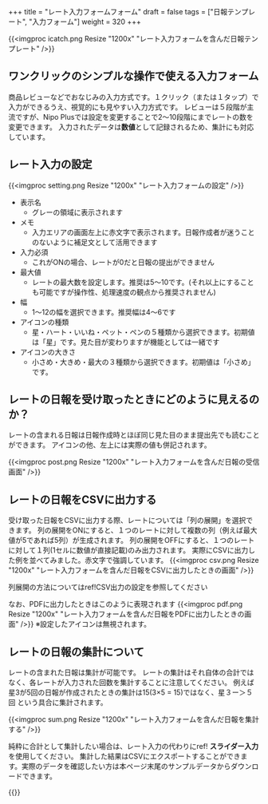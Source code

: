 +++
title = "レート入力フォームフォーム"
draft = false
tags = ["日報テンプレート", "入力フォーム"]
weight = 320
+++

{{<imgproc icatch.png Resize "1200x" "レート入力フォームを含んだ日報テンプレート" />}}

## ワンクリックのシンプルな操作で使える入力フォーム

商品レビューなどでおなじみの入力方式です。１クリック（または１タップ）で入力ができるうえ、視覚的にも見やすい入力方式です。
レビューは５段階が主流ですが、Nipo Plusでは設定を変更することで2〜10段階にまでレートの数を変更できます。
入力されたデータは**数値**として記録されるため、集計にも対応しています。

## レート入力の設定

{{<imgproc setting.png Resize "1200x" "レート入力フォームの設定" />}}


- 表示名
  - グレーの領域に表示されます
- メモ
  - 入力エリアの画面左上に赤文字で表示されます。日報作成者が迷うことのないように補足文として活用できます
- 入力必須
  - これがONの場合、レートが0だと日報の提出ができません
- 最大値
  - レートの最大数を設定します。推奨は5〜10です。(それ以上にすることも可能ですが操作性、処理速度の観点から推奨されません)
- 幅
  - 1〜12の幅を選択できます。推奨幅は4〜6です
- アイコンの種類
  - 星・ハート・いいね・ペット・ペンの５種類から選択できます。初期値は「星」です。見た目が変わりますが機能としては一緒です
- アイコンの大きさ
  - 小さめ・大きめ・最大の３種類から選択できます。初期値は「小さめ」です。


## レートの日報を受け取ったときにどのように見えるのか？

レートの含まれる日報は日報作成時とほぼ同じ見た目のまま提出先でも読むことができます。
アイコンの他、左上には実際の値も併記されます。

{{<imgproc post.png Resize "1200x" "レート入力フォームを含んだ日報の受信画面" />}}

## レートの日報をCSVに出力する

受け取った日報をCSVに出力する際、レートについては「列の展開」を選択できます。
列の展開をONにすると、１つのレートに対して複数の列（例えば最大値が5であれば5列）が生成されます。
列の展開をOFFにすると、１つのレートに対して１列(1セルに数値が直接記載)のみ出力されます。
実際にCSVに出力した例を並べてみました。赤文字で強調しています。
{{<imgproc csv.png Resize "1200x" "レート入力フォームを含んだ日報をCSVに出力したときの画面" />}}

列展開の方法についてはref!CSV出力の設定を参照してください


なお、PDFに出力したときはこのように表現されます
{{<imgproc pdf.png Resize "1200x" "レート入力フォームを含んだ日報をPDFに出力したときの画面" />}}
※設定したアイコンは無視されます。


## レートの日報の集計について

レートの含まれた日報は集計が可能です。
レートの集計はそれ自体の合計ではなく、各レートが入力された回数を集計することに注意してください。
例えば星3が5回の日報が作成されたときの集計は15(3×5 = 15)ではなく、星３ー＞５回
という具合に集計されます。

{{<imgproc sum.png Resize "1200x" "レート入力フォームを含んだ日報を集計する" />}}

純粋に合計として集計したい場合は、レート入力の代わりにref! **スライダー入力**を使用してください。
集計した結果はCSVにエクスポートすることができます。実際のデータを確認したい方は本ページ末尾のサンプルデータからダウンロードできます。



{{<attachments style="orange" />}}

